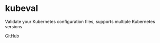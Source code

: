# kubeval

Validate your Kubernetes configuration files, supports multiple Kubernetes versions

[GitHub](https://github.com/instrumenta/kubeval/)

